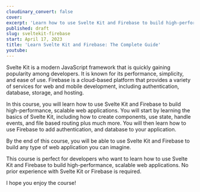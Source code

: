 ```yaml
---
cloudinary_convert: false
cover:
excerpt: 'Learn how to use Svelte Kit and Firebase to build high-performance, scalable web applications.'
published: draft
slug: sveltekit-firebase
start: April 17, 2023
title: 'Learn Svelte Kit and Firebase: The Complete Guide'
youtube:
---
```


Svelte Kit is a modern JavaScript framework that is quickly gaining popularity among developers. It is known for its performance, simplicity, and ease of use. Firebase is a cloud-based platform that provides a variety of services for web and mobile development, including authentication, database, storage, and hosting.

In this course, you will learn how to use Svelte Kit and Firebase to build high-performance, scalable web applications. You will start by learning the basics of Svelte Kit, including how to create components, use state, handle events, and file based routing plus much more. You will then learn how to use Firebase to add authentication, and database to your application.

By the end of this course, you will be able to use Svelte Kit and Firebase to build any type of web application you can imagine.

This course is perfect for developers who want to learn how to use Svelte Kit and Firebase to build high-performance, scalable web applications. No prior experience with Svelte Kit or Firebase is required.

I hope you enjoy the course!
